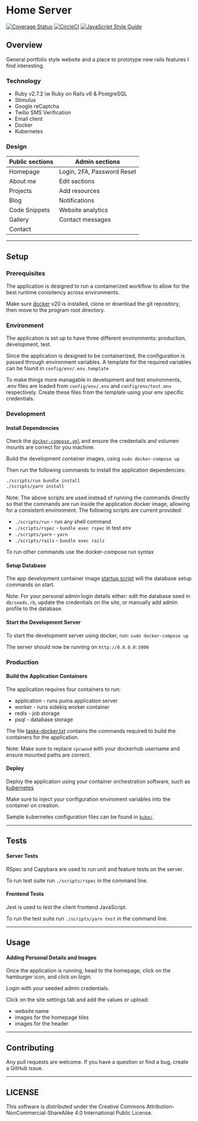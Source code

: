# Home Server

[![Coverage Status](https://img.shields.io/coveralls/github/cpcwood/home-server?style=flat-square&color=sucess)](https://coveralls.io/github/cpcwood/home-server?branch=master) [![CircleCI](https://img.shields.io/circleci/build/gh/cpcwood/home-server?style=flat-square&color=sucess)](https://travis-ci.com/github/cpcwood/home-server) [![JavaScript Style Guide](https://img.shields.io/badge/JS_code_style-standard-informational.svg?style=flat-square)](https://standardjs.com)

## Overview

General portfolio style website and a place to prototype new rails features I find interesting.

### Technology

- Ruby v2.7.2 \w Ruby on Rails v6 & PostgreSQL
- Stimulus
- Google reCaptcha
- Twilio SMS Verification
- Email client
- Docker
- Kubernetes

### Design

| Public sections | Admin sections              |
|-                |-                            |
| Homepage        | Login, 2FA, Password Reset  |
| About me        | Edit sections               |
| Projects        | Add resources               |
| Blog            | Notifications               |
| Code Snippets   | Website analytics           |
| Gallery         | Contact messages            |
| Contact         |


-----------
## Setup

### Prerequisites

The application is designed to run a containerized workflow to allow for the best runtime conisitency across environments. 

Make sure [docker](https://www.docker.com/) v20 is installed, clone or download the git repository, then move to the program root directory.

### Environment

The application is set up to have three different environments: production, development, test.

Since the application is designed to be containerized, the configuration is passed through environment variables. A template for the required variables can be found in ```config/env/.env.template```

To make things more managable in development and test environments, .env files are loaded from ```config/env/.env``` and ```config/env/test.env``` respectively. Create these files from the template using your env specific credentials.

### Development

#### Install Dependencies

Check the [```docker-compose.yml```](docker-compose.yml) and ensure the credentails and volumen mounts are correct for you machine.

Build the development container images, using ```sudo docker-compose up```

Then run the following commands to install the application dependencies:

```bash
./scripts/run bundle install
./scripts/yarn install
```

Note: The above scripts are used instead of running the commands directly so that the commands are run inside the application docker image, allowing for a consistent environment. The following scripts are current provided:
- ```./scripts/run``` - run any shell command
- ```./scripts/rspec``` - ```bundle exec rspec``` in test env
- ```./scripts/yarn``` - ```yarn```
- ```./scripts/rails``` - ```bundle exec rails```

To run other commands use the docker-compose run syntax 

#### Setup Database

The app development container image [startup script](./scripts/docker-startup-worker.dev.sh) will the database setup commands on start.

Note: For your personal admin login details either: edit the database seed in ```db/seeds.rb```, update the credentials on the site, or manually add admin profile to the database.

#### Start the Development Server

To start the development server using docker, run: ```sudo docker-compose up```

The server should now be running on ```http://0.0.0.0:5000```

### Production
#### Build the Application Containers

The application requires four containers to run:
- application - runs puma application server
- worker - runs sidekiq worker container
- redis - job storage
- psql - database storage

The file [tasks-docker.txt](tasks-docker.txt) contains the commands required to build the containers for the application. 

Note: Make sure to replace ```cpcwood``` with your dockerhub username and ensure mounted paths are correct.

#### Deploy

Deploy the application using your container orchestration software, such as [kubernetes](https://kubernetes.io/)

Make sure to inject your configuration enviroment variables into the container on creation.

Sample kubernetes configuration files can be found in [```kube/```](kube/).

-----------
## Tests

#### Server Tests

RSpec and Capybara are used to run unit and feature tests on the server. 

To run test suite run ```./scripts/rspec``` in the command line.

#### Frontend Tests

Jest is used to test the client frontend JavaScript.

To run the test suite run ```./scripts/yarn test``` in the command line.

-----------
## Usage

#### Adding Personal Details and Images

Once the application is running, head to the homepage, click on the hamburger icon, and click on login.

Login with your seeded admin credentials.

Click on the site settings tab and add the values or upload:
- website name
- images for the homepage tiles 
- images for the header

-----------

## Contributing

Any pull requests are welcome. If you have a question or find a bug, create a GitHub issue.

-----------
## LICENSE

This software is distributed under the Creative Commons Attribution-NonCommercial-ShareAlike 4.0 International Public License.